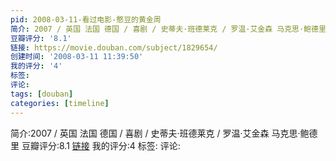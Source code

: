 ```yaml
---
pid: 2008-03-11-看过电影-憨豆的黄金周
简介: 2007 / 英国 法国 德国 / 喜剧 / 史蒂夫·班德莱克 / 罗温·艾金森 马克思·鲍德里
豆瓣评分: '8.1'
链接: https://movie.douban.com/subject/1829654/
创建时间: '2008-03-11 11:39:50'
我的评分: '4'
标签:
评论:
tags: [douban]
categories: [timeline]
---
```

简介:2007 / 英国 法国 德国 / 喜剧 / 史蒂夫·班德莱克 / 罗温·艾金森 马克思·鲍德里
豆瓣评分:8.1
[链接](https://movie.douban.com/subject/1829654/)
我的评分:4
标签:
评论:
